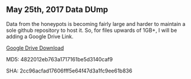 ## May 25th, 2017 Data DUmp

Data from the honeypots is becoming fairly large and harder to maintain a sole github repository to host it. So, for files upwards of 1GB+, I will be adding a Google Drive Link.

[Google Drive Download](https://drive.google.com/file/d/0Bx8ooWT_-JzaZnBhNzVPRDJsc1k/view?usp=sharing)

MD5: 4822012eb763a1717161be5d3140caf9 

SHA: 2cc96acfad17606fff5e64f47d3a1fc9ee61b836 
